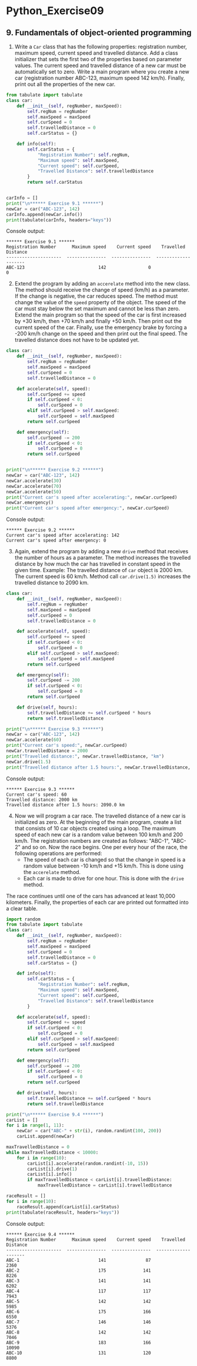 # Python_Exercise09
## 9. Fundamentals of object-oriented programming

1. Write a `Car` class that has the following properties: registration number, maximum speed, current speed and travelled distance. 
Add a class initializer that sets the first two of the properties based on parameter values. The current speed and travelled distance
of a new car must be automatically set to zero. Write a main program where you create a new car (registration number ABC-123, maximum speed 
142 km/h). Finally, print out all the properties of the new car.
```python
from tabulate import tabulate
class car:
    def __init__(self, regNumber, maxSpeed):
        self.regNum = regNumber
        self.maxSpeed = maxSpeed
        self.curSpeed = 0
        self.travelledDistance = 0
        self.carStatus = {}

    def info(self):
        self.carStatus = {
            "Registration Number": self.regNum,
            "Maximum speed": self.maxSpeed,
            "Current speed": self.curSpeed,
            "Travelled Distance": self.travelledDistance
        }
        return self.carStatus


carInfo = []
print("\n****** Exercise 9.1 ******")
newCar = car("ABC-123", 142)
carInfo.append(newCar.info())
print(tabulate(carInfo, headers="keys"))
```
Console output:
```
****** Exercise 9.1 ******
Registration Number      Maximum speed    Current speed    Travelled Distance
---------------------  ---------------  ---------------  --------------------
ABC-123                            142                0                     0
```
2. Extend the program by adding an `accerelate` method into the new class. The method should receive the change of speed (km/h) as a parameter. 
If the change is negative, the car reduces speed. The method must change the value of the `speed` property of the object. The speed of the car 
must stay below the set maximum and cannot be less than zero. Extend the main program so that the speed of the car is first increased by +30 km/h,
then +70 km/h and finally +50 km/h. Then print out the current speed of the car. Finally, use the emergency brake by forcing a -200 km/h change on 
the speed and then print out the final speed. The travelled distance does not have to be updated yet.
```python
class car:
    def __init__(self, regNumber, maxSpeed):
        self.regNum = regNumber
        self.maxSpeed = maxSpeed
        self.curSpeed = 0
        self.travelledDistance = 0

    def accelerate(self, speed):
        self.curSpeed += speed
        if self.curSpeed < 0:
            self.curSpeed = 0
        elif self.curSpeed > self.maxSpeed:
            self.curSpeed = self.maxSpeed
        return self.curSpeed

    def emergency(self):
        self.curSpeed -= 200
        if self.curSpeed < 0:
            self.curSpeed = 0
        return self.curSpeed


print("\n****** Exercise 9.2 ******")
newCar = car("ABC-123", 142)
newCar.accelerate(30)
newCar.accelerate(70)
newCar.accelerate(50)
print("Current car's speed after accelerating:", newCar.curSpeed)
newCar.emergency()
print("Current car's speed after emergency:", newCar.curSpeed)
```
Console output:
```
****** Exercise 9.2 ******
Current car's speed after accelerating: 142
Current car's speed after emergency: 0
```
3. Again, extend the program by adding a new `drive` method that receives the number of hours as a parameter. The method increases the travelled
distance by how much the car has travelled in constant speed in the given time. Example: The travelled distance of `car` object is 2000 km. The 
current speed is 60 km/h. Method call `car.drive(1.5)` increases the travelled distance to 2090 km.
```python
class car:
    def __init__(self, regNumber, maxSpeed):
        self.regNum = regNumber
        self.maxSpeed = maxSpeed
        self.curSpeed = 0
        self.travelledDistance = 0

    def accelerate(self, speed):
        self.curSpeed += speed
        if self.curSpeed < 0:
            self.curSpeed = 0
        elif self.curSpeed > self.maxSpeed:
            self.curSpeed = self.maxSpeed
        return self.curSpeed

    def emergency(self):
        self.curSpeed -= 200
        if self.curSpeed < 0:
            self.curSpeed = 0
        return self.curSpeed

    def drive(self, hours):
        self.travelledDistance += self.curSpeed * hours
        return self.travelledDistance

print("\n****** Exercise 9.3 ******")
newCar = car("ABC-123", 142)
newCar.accelerate(60)
print("Current car's speed:", newCar.curSpeed)
newCar.travelledDistance = 2000
print("Travelled distance:", newCar.travelledDistance, "km")
newCar.drive(1.5)
print("Travelled distance after 1.5 hours:", newCar.travelledDistance, "km")
```
Console output:
```
****** Exercise 9.3 ******
Current car's speed: 60
Travelled distance: 2000 km
Travelled distance after 1.5 hours: 2090.0 km
```
4. Now we will program a car race. The travelled distance of a new car is initialized as zero. At the beginning of the main program, create a list 
that consists of 10 car objects created using a loop. The maximum speed of each new car is a random value between 100 km/h and 200 km/h. 
The registration numbers are created as follows: "ABC-1", "ABC-2" and so on. Now the race begins. One per every hour of the race, the following 
operations are performed:
   - The speed of each car is changed so that the change in speed is a random value between -10 km/h and +15 km/h. This is done using the `accerelate` method.
   - Each car is made to drive for one hour. This is done with the `drive` method.

The race continues until one of the cars has advanced at least 10,000 kilometers. Finally, the properties of each car are printed out formatted into a clear table.
```python
import random
from tabulate import tabulate
class car:
    def __init__(self, regNumber, maxSpeed):
        self.regNum = regNumber
        self.maxSpeed = maxSpeed
        self.curSpeed = 0
        self.travelledDistance = 0
        self.carStatus = {}

    def info(self):
        self.carStatus = {
            "Registration Number": self.regNum,
            "Maximum speed": self.maxSpeed,
            "Current speed": self.curSpeed,
            "Travelled Distance": self.travelledDistance
        }

    def accelerate(self, speed):
        self.curSpeed += speed
        if self.curSpeed < 0:
            self.curSpeed = 0
        elif self.curSpeed > self.maxSpeed:
            self.curSpeed = self.maxSpeed
        return self.curSpeed

    def emergency(self):
        self.curSpeed -= 200
        if self.curSpeed < 0:
            self.curSpeed = 0
        return self.curSpeed

    def drive(self, hours):
        self.travelledDistance += self.curSpeed * hours
        return self.travelledDistance

print("\n****** Exercise 9.4 ******")
carList = []
for i in range(1, 11):
    newCar = car("ABC-" + str(i), random.randint(100, 200))
    carList.append(newCar)

maxTravelledDistance = 0
while maxTravelledDistance < 10000:
    for i in range(10):
        carList[i].accelerate(random.randint(-10, 15))
        carList[i].drive(1)
        carList[i].info()
        if maxTravelledDistance < carList[i].travelledDistance:
            maxTravelledDistance = carList[i].travelledDistance

raceResult = []
for i in range(10):
    raceResult.append(carList[i].carStatus)
print(tabulate(raceResult, headers="keys"))
```
Console output:
```
****** Exercise 9.4 ******
Registration Number      Maximum speed    Current speed    Travelled Distance
---------------------  ---------------  ---------------  --------------------
ABC-1                              141               87                  2360
ABC-2                              175              141                  8226
ABC-3                              141              141                  6202
ABC-4                              117              117                  7943
ABC-5                              142              142                  5985
ABC-6                              175              166                  6550
ABC-7                              146              146                  5376
ABC-8                              142              142                  7046
ABC-9                              183              166                 10090
ABC-10                             131              120                  8800
```
